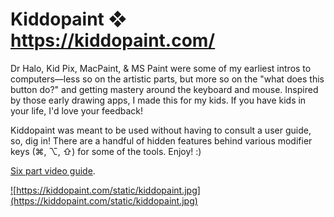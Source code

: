 # Kiddopaint ❖ https://kiddopaint.com/

Dr Halo, Kid Pix, MacPaint, & MS Paint were some of my earliest intros to computers—less so on the artistic parts, but more so on the "what does this button do?" and getting mastery around the keyboard and mouse. Inspired by those early drawing apps, I made this for my kids. If you have kids in your life, I'd love your feedback!

Kiddopaint was meant to be used without having to consult a user guide, so, dig in! There are a handful of hidden features behind various modifier keys (⌘, ⌥, ⇧) for some of the tools. Enjoy! :)

[Six part video guide](https://www.youtube.com/playlist?list=PLWLJNgreFIUZ_4o8LpKkJ6HY3-Qt0dILt).

<a href="https://kiddopaint.com/">![https://kiddopaint.com/static/kiddopaint.jpg](https://kiddopaint.com/static/kiddopaint.jpg)</a>
